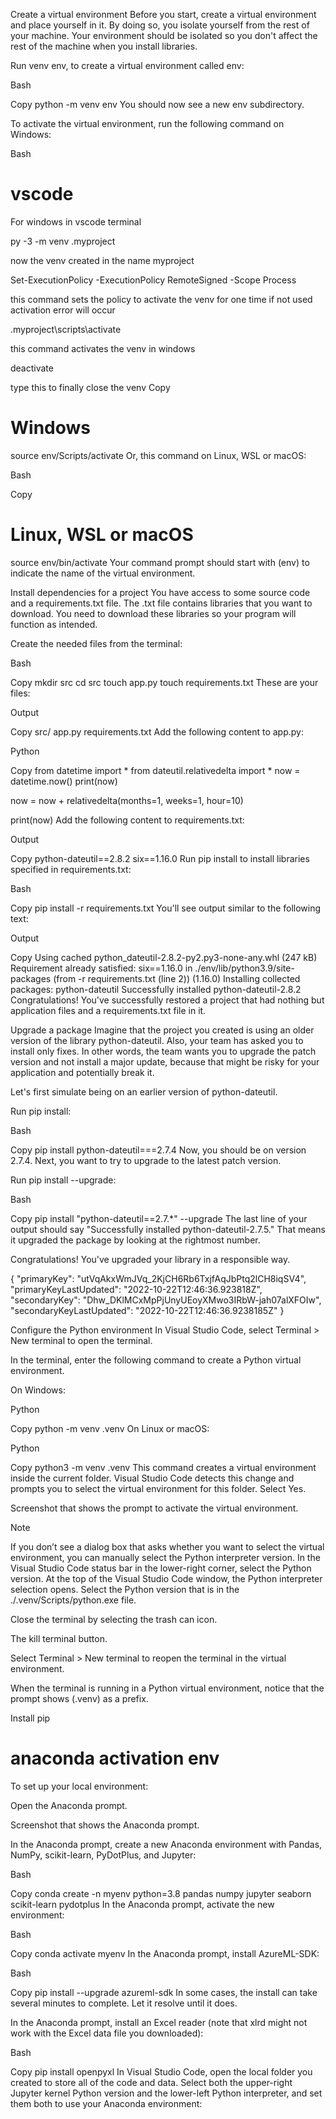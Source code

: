 Create a virtual environment
Before you start, create a virtual environment and place yourself in it. By doing so, you isolate yourself from the rest of your machine. Your environment should be isolated so you don't affect the rest of the machine when you install libraries.

Run venv env, to create a virtual environment called env:

Bash

Copy
python -m venv env
You should now see a new env subdirectory.

To activate the virtual environment, run the following command on Windows:

Bash
# vscode
For windows in vscode terminal

py -3 -m venv .myproject

now the venv created in the name myproject

Set-ExecutionPolicy -ExecutionPolicy RemoteSigned -Scope Process

this command sets the policy to activate the venv for one time if not used activation error will occur

.myproject\scripts\activate

this command activates the venv in windows

deactivate

type this to finally close the venv
Copy
 # Windows
 source env/Scripts/activate
Or, this command on Linux, WSL or macOS:

Bash

Copy
 # Linux, WSL or macOS
 source env/bin/activate
Your command prompt should start with (env) to indicate the name of the virtual environment.

Install dependencies for a project
You have access to some source code and a requirements.txt file. The .txt file contains libraries that you want to download. You need to download these libraries so your program will function as intended.

Create the needed files from the terminal:

Bash

Copy
mkdir src
cd src
touch app.py 
touch requirements.txt
These are your files:

Output

Copy
src/
  app.py
  requirements.txt
Add the following content to app.py:

Python

Copy
from datetime import *
from dateutil.relativedelta import *
now = datetime.now()
print(now)

now = now + relativedelta(months=1, weeks=1, hour=10)

print(now)
Add the following content to requirements.txt:

Output

Copy
python-dateutil==2.8.2
six==1.16.0
Run pip install to install libraries specified in requirements.txt:

Bash

Copy
pip install -r requirements.txt
You'll see output similar to the following text:

Output

Copy
Using cached python_dateutil-2.8.2-py2.py3-none-any.whl (247 kB)
Requirement already satisfied: six==1.16.0 in ./env/lib/python3.9/site-packages (from -r requirements.txt (line 2)) (1.16.0)
Installing collected packages: python-dateutil
Successfully installed python-dateutil-2.8.2
Congratulations! You've successfully restored a project that had nothing but application files and a requirements.txt file in it.

Upgrade a package
Imagine that the project you created is using an older version of the library python-dateutil. Also, your team has asked you to install only fixes. In other words, the team wants you to upgrade the patch version and not install a major update, because that might be risky for your application and potentially break it.

Let's first simulate being on an earlier version of python-dateutil.

Run pip install:

Bash

Copy
pip install python-dateutil===2.7.4
Now, you should be on version 2.7.4. Next, you want to try to upgrade to the latest patch version.

Run pip install --upgrade:

Bash

Copy
pip install "python-dateutil==2.7.*" --upgrade
The last line of your output should say "Successfully installed python-dateutil-2.7.5." That means it upgraded the package by looking at the rightmost number.

Congratulations! You've upgraded your library in a responsible way.





{
  "primaryKey": "utVqAkxWmJVq_2KjCH6Rb6TxjfAqJbPtq2lCH8iqSV4",
  "primaryKeyLastUpdated": "2022-10-22T12:46:36.923818Z",
  "secondaryKey": "Dhw_DKlMCxMpPjUnyUEoyXMwo3IRbW-jah07alXFOIw",
  "secondaryKeyLastUpdated": "2022-10-22T12:46:36.9238185Z"
}


Configure the Python environment
In Visual Studio Code, select Terminal > New terminal to open the terminal.

In the terminal, enter the following command to create a Python virtual environment.

On Windows:

Python

Copy
python -m venv .venv
On Linux or macOS:

Python

Copy
python3 -m venv .venv
This command creates a virtual environment inside the current folder. Visual Studio Code detects this change and prompts you to select the virtual environment for this folder. Select Yes.

Screenshot that shows the prompt to activate the virtual environment.

 Note

If you don’t see a dialog box that asks whether you want to select the virtual environment, you can manually select the Python interpreter version. In the Visual Studio Code status bar in the lower-right corner, select the Python version. At the top of the Visual Studio Code window, the Python interpreter selection opens. Select the Python version that is in the ./.venv/Scripts/python.exe file.

Close the terminal by selecting the trash can icon.

The kill terminal button.

Select Terminal > New terminal to reopen the terminal in the virtual environment.

When the terminal is running in a Python virtual environment, notice that the prompt shows (.venv) as a prefix.

Install pip


# anaconda activation env
To set up your local environment:

Open the Anaconda prompt.

Screenshot that shows the Anaconda prompt.

In the Anaconda prompt, create a new Anaconda environment with Pandas, NumPy, scikit-learn, PyDotPlus, and Jupyter:

Bash

Copy
conda create -n myenv python=3.8 pandas numpy jupyter seaborn scikit-learn pydotplus
In the Anaconda prompt, activate the new environment:

Bash

Copy
conda activate myenv
In the Anaconda prompt, install AzureML-SDK:

Bash

Copy
pip install --upgrade azureml-sdk
In some cases, the install can take several minutes to complete. Let it resolve until it does.

In the Anaconda prompt, install an Excel reader (note that xlrd might not work with the Excel data file you downloaded):

Bash

Copy
pip install openpyxl
In Visual Studio Code, open the local folder you created to store all of the code and data. Select both the upper-right Jupyter kernel Python version and the lower-left Python interpreter, and set them both to use your Anaconda environment:



